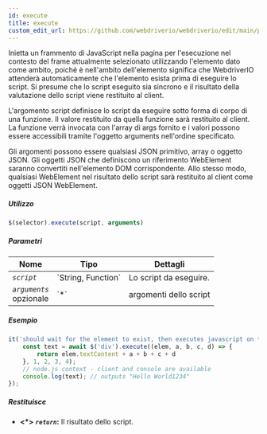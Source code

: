 ```yaml
---
id: execute
title: execute
custom_edit_url: https://github.com/webdriverio/webdriverio/edit/main/packages/webdriverio/src/commands/element/execute.ts
---
```


Inietta un frammento di JavaScript nella pagina per l'esecuzione nel contesto del frame attualmente selezionato
utilizzando l'elemento dato come ambito, poiché è nell'ambito dell'elemento significa che WebdriverIO
attenderà automaticamente che l'elemento esista prima di eseguire lo script.
Si presume che lo script eseguito sia sincrono e il risultato della valutazione dello script viene restituito al
client.

L'argomento script definisce lo script da eseguire sotto forma di corpo di una funzione. Il valore restituito da
quella funzione sarà restituito al client. La funzione verrà invocata con l'array di args fornito
e i valori possono essere accessibili tramite l'oggetto arguments nell'ordine specificato.

Gli argomenti possono essere qualsiasi JSON primitivo, array o oggetto JSON. Gli oggetti JSON che definiscono un riferimento WebElement
saranno convertiti nell'elemento DOM corrispondente. Allo stesso modo, qualsiasi WebElement nel risultato
dello script sarà restituito al client come oggetti JSON WebElement.

##### Utilizzo

```js
$(selector).execute(script, arguments)
```

##### Parametri

<table>
  <thead>
    <tr>
      <th>Nome</th><th>Tipo</th><th>Dettagli</th>
    </tr>
  </thead>
  <tbody>
    <tr>
      <td><code><var>script</var></code></td>
      <td>`String, Function`</td>
      <td>Lo script da eseguire.</td>
    </tr>
    <tr>
      <td><code><var>arguments</var></code><br /><span className="label labelWarning">opzionale</span></td>
      <td>`*`</td>
      <td>argomenti dello script</td>
    </tr>
  </tbody>
</table>

##### Esempio

```js title="execute.js"
it('should wait for the element to exist, then executes javascript on the page with the element as first argument', async () => {
    const text = await $('div').execute((elem, a, b, c, d) => {
        return elem.textContent + a + b + c + d
    }, 1, 2, 3, 4);
    // node.js context - client and console are available
    console.log(text); // outputs "Hello World1234"
});
```

##### Restituisce

- **&lt;*&gt;**
            **<code><var>return</var></code>:**              Il risultato dello script.